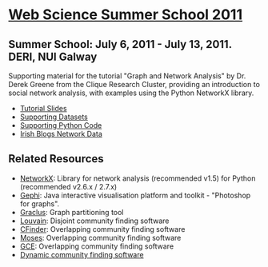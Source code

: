 [Web Science Summer School 2011](http://mlg.ucd.ie/summer)
==========================================================

Summer School: July 6, 2011 - July 13, 2011. DERI, NUI Galway
-------------------------------------------------------------

Supporting material for the tutorial "Graph and Network Analysis" by Dr. Derek Greene from the Clique Research Cluster, providing an introduction to social network analysis, with examples using the Python NetworkX library.
 
* [Tutorial Slides](https://github.com/swinton/Web-Science-Summer-School-2011/blob/master/tutorial.pdf?raw=true)
* [Supporting Datasets](https://github.com/swinton/Web-Science-Summer-School-2011/tree/master/data/)
* [Supporting Python Code](https://github.com/swinton/Web-Science-Summer-School-2011/tree/master/code/)
* [Irish Blogs Network Data](https://github.com/swinton/Web-Science-Summer-School-2011/tree/master/irishblogs-network-20110209/)

Related Resources
-----------------

* [NetworkX](http://networkx.lanl.gov/): Library for network analysis (recommended v1.5) for Python (recommended v2.6.x / 2.7.x)
* [Gephi](http://gephi.org/): Java interactive visualisation platform and toolkit - "Photoshop for graphs".
* [Graclus](http://www.cs.utexas.edu/users/dml/Software/graclus.html): Graph partitioning tool
* [Louvain](https://sites.google.com/site/findcommunities/): Disjoint community finding software 
* [CFinder](http://cfinder.org/): Overlapping community finding software
* [Moses](https://sites.google.com/site/aaronmcdaid/moses): Overlapping community finding software
* [GCE](https://sites.google.com/site/greedycliqueexpansion/): Overlapping community finding software 
* [Dynamic community finding software](http://mlg.ucd.ie/dynamic)